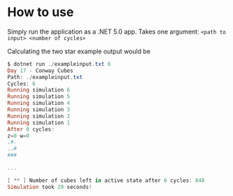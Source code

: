 # How to use

Simply run the application as a .NET 5.0 app. Takes one argument: `<path to input> <number of cycles>`

Calculating the two star example output would be
```powershell
$ dotnet run ./exampleinput.txt 6
Day 17 - Conway Cubes
Path: ./exampleinput.txt
Cycles: 6
Running simulation 6
Running simulation 5
Running simulation 4
Running simulation 3
Running simulation 2
Running simulation 1
After 0 cycles:
z=0 w=0
.#.
..#
###

...

[ ** ] Number of cubes left in active state after 6 cycles: 848
Simulation took 20 seconds!
```